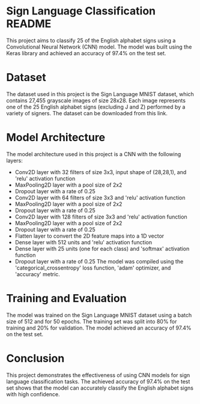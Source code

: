 # Sign Language Classification README
This project aims to classify 25 of the English alphabet signs using a Convolutional Neural Network (CNN) model. The model was built using the Keras library and achieved an accuracy of 97.4% on the test set.

# Dataset
The dataset used in this project is the Sign Language MNIST dataset, which contains 27,455 grayscale images of size 28x28. Each image represents one of the 25 English alphabet signs (excluding J and Z) performed by a variety of signers. The dataset can be downloaded from this link.

# Model Architecture
The model architecture used in this project is a CNN with the following layers:

* Conv2D layer with 32 filters of size 3x3, input shape of (28,28,1), and 'relu' activation function
* MaxPooling2D layer with a pool size of 2x2
* Dropout layer with a rate of 0.25
* Conv2D layer with 64 filters of size 3x3 and 'relu' activation function
* MaxPooling2D layer with a pool size of 2x2
* Dropout layer with a rate of 0.25
* Conv2D layer with 128 filters of size 3x3 and 'relu' activation function
* MaxPooling2D layer with a pool size of 2x2
* Dropout layer with a rate of 0.25
* Flatten layer to convert the 2D feature maps into a 1D vector
* Dense layer with 512 units and 'relu' activation function
* Dense layer with 25 units (one for each class) and 'softmax' activation function
* Dropout layer with a rate of 0.25
The model was compiled using the 'categorical_crossentropy' loss function, 'adam' optimizer, and 'accuracy' metric.

# Training and Evaluation
The model was trained on the Sign Language MNIST dataset using a batch size of 512 and for 50 epochs. The training set was split into 80% for training and 20% for validation. The model achieved an accuracy of 97.4% on the test set.

# Conclusion
This project demonstrates the effectiveness of using CNN models for sign language classification tasks. The achieved accuracy of 97.4% on the test set shows that the model can accurately classify the English alphabet signs with high confidence.
